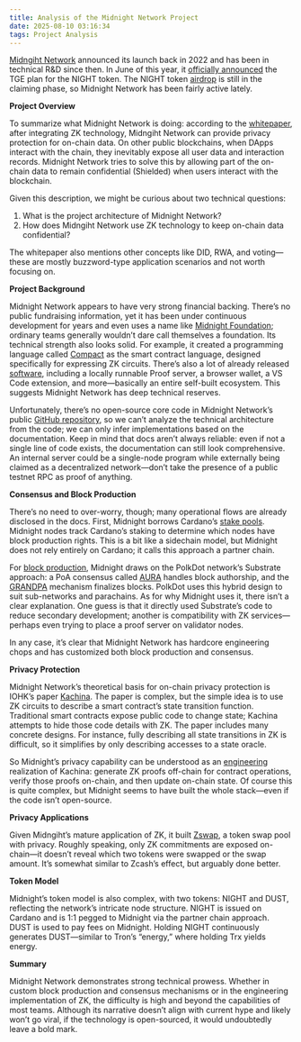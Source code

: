 ```yaml
---
title: Analysis of the Midnight Network Project
date: 2025-08-10 03:16:34
tags: Project Analysis
---
```


[Midngiht Network](https://midnight.network/) announced its launch back in 2022 and has been in technical R&D since then. In June of this year, it [officially announced](https://midnight.network/blog/state-of-the-network-june-2025?utm_source=chatgpt.com) the TGE plan for the NIGHT token. The NIGHT token [airdrop](https://www.midnight.gd/) is still in the claiming phase, so Midnight Network has been fairly active lately.

**Project Overview**

To summarize what Midnight Network is doing: according to the [whitepaper](https://midnight.network/whitepaper), after integrating ZK technology, Midngiht Network can provide privacy protection for on-chain data. On other public blockchains, when DApps interact with the chain, they inevitably expose all user data and interaction records. Midnight Network tries to solve this by allowing part of the on-chain data to remain confidential (Shielded) when users interact with the blockchain.

Given this description, we might be curious about two technical questions:

1. What is the project architecture of Midnight Network?
2. How does Midngiht Network use ZK technology to keep on-chain data confidential?

The whitepaper also mentions other concepts like DID, RWA, and voting—these are mostly buzzword-type application scenarios and not worth focusing on.

**Project Background**

Midnight Network appears to have very strong financial backing. There’s no public fundraising information, yet it has been under continuous development for years and even uses a name like [Midnight Foundation](https://midnight.foundation/); ordinary teams generally wouldn’t dare call themselves a foundation. Its technical strength also looks solid. For example, it created a programming language called [Compact](https://docs.midnight.network/develop/reference/compact/writing) as the smart contract language, designed specifically for expressing ZK circuits. There’s also a lot of already released [software](https://docs.midnight.network/relnotes/overview), including a locally runnable Proof server, a browser wallet, a VS Code extension, and more—basically an entire self-built ecosystem. This suggests Midnight Network has deep technical reserves.

Unfortunately, there’s no open-source core code in Midnight Network’s public [GitHub repository](https://github.com/midnight-ntwrk), so we can’t analyze the technical architecture from the code; we can only infer implementations based on the documentation. Keep in mind that docs aren’t always reliable: even if not a single line of code exists, the documentation can still look comprehensive. An internal server could be a single-node program while externally being claimed as a decentralized network—don’t take the presence of a public testnet RPC as proof of anything.

**Consensus and Block Production**

There’s no need to over-worry, though; many operational flows are already disclosed in the docs. First, Midnight borrows Cardano’s [stake pools](https://docs.midnight.network/validate/run-a-validator/). Midnight nodes track Cardano’s staking to determine which nodes have block production rights. This is a bit like a sidechain model, but Midnight does not rely entirely on Cardano; it calls this approach a partner chain.

For [block production](https://docs.midnight.network/develop/nodes-and-dapps/consensus), Midnight draws on the PolkDot network’s Substrate approach: a PoA consensus called [AURA](https://openethereum.github.io/Aura) handles block authorship, and the [GRANDPA](https://wiki.polkadot.com/learn/learn-consensus/?utm_source=chatgpt.com#finality-gadget-grandpa) mechanism finalizes blocks. PolkDot uses this hybrid design to suit sub-networks and parachains. As for why Midnight uses it, there isn’t a clear explanation. One guess is that it directly used Substrate’s code to reduce secondary development; another is compatibility with ZK services—perhaps even trying to place a proof server on validator nodes.

In any case, it’s clear that Midnight Network has hardcore engineering chops and has customized both block production and consensus.

**Privacy Protection**

Midnight Network’s theoretical basis for on-chain privacy protection is IOHK’s paper [Kachina](https://iohk.io/en/research/library/papers/kachina-foundations-of-private-smart-contracts/). The paper is complex, but the simple idea is to use ZK circuits to describe a smart contract’s state transition function. Traditional smart contracts expose public code to change state; Kachina attempts to hide those code details with ZK. The paper includes many concrete designs. For instance, fully describing all state transitions in ZK is difficult, so it simplifies by only describing accesses to a state oracle.

So Midnight’s privacy capability can be understood as an [engineering](https://docs.midnight.network/academy/module-4) realization of Kachina: generate ZK proofs off-chain for contract operations, verify those proofs on-chain, and then update on-chain state. Of course this is quite complex, but Midnight seems to have built the whole stack—even if the code isn’t open-source.

**Privacy Applications**

Given Midngiht’s mature application of ZK, it built [Zswap](https://docs.midnight.network/learn/understanding-midnights-technology/zswap), a token swap pool with privacy. Roughly speaking, only ZK commitments are exposed on-chain—it doesn’t reveal which two tokens were swapped or the swap amount. It’s somewhat similar to Zcash’s effect, but arguably done better.

**Token Model**

Midnight’s token model is also complex, with two tokens: NIGHT and DUST, reflecting the network’s intricate node structure. NIGHT is issued on Cardano and is 1:1 pegged to Midnight via the partner chain approach. DUST is used to pay fees on Midnight. Holding NIGHT continuously generates DUST—similar to Tron’s “energy,” where holding Trx yields energy.

**Summary**

Midnight Network demonstrates strong technical prowess. Whether in custom block production and consensus mechanisms or in the engineering implementation of ZK, the difficulty is high and beyond the capabilities of most teams. Although its narrative doesn’t align with current hype and likely won’t go viral, if the technology is open-sourced, it would undoubtedly leave a bold mark.
